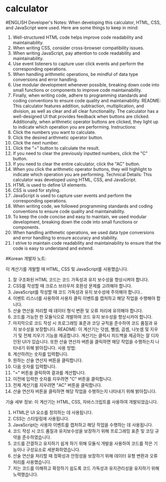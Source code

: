 # calculator
#ENGLISH
Developer's Notes:
When developing this calculator, HTML, CSS, and JavaScript were used. Here are some things to keep in mind:
1.	Well-structured HTML code helps improve code readability and maintainability.
2.	When writing CSS, consider cross-browser compatibility issues.
3.	When writing JavaScript, pay attention to code readability and maintainability.
4.	Use event listeners to capture user click events and perform the corresponding operations.
5.	When handling arithmetic operations, be mindful of data type conversions and error handling.
6.	Use modular development whenever possible, breaking down code into small functions or components to improve code maintainability.
7.	Finally, when writing code, adhere to programming standards and coding conventions to ensure code quality and maintainability.
README:
This calculator features addition, subtraction, multiplication, and division, as well as clear and all clear functionality. The calculator has a well-designed UI that provides feedback when buttons are clicked. Additionally, when arithmetic operator buttons are clicked, they light up to indicate which operation you are performing.
Instructions:
1.	Click the numbers you want to calculate.
2.	Click the desired arithmetic operator button.
3.	Click the next number.
4.	Click the "=" button to calculate the result.
5.	If you need to clear the previously inputted numbers, click the "C" button.
6.	If you need to clear the entire calculator, click the "AC" button.
7.	When you click the arithmetic operator buttons, they will highlight to indicate which operation you are performing.
Technical Details:
This calculator was developed using HTML, CSS, and JavaScript.
1.	HTML is used to define UI elements.
2.	CSS is used for styling.
3.	JavaScript is used to capture user events and perform the corresponding operations.
4.	When writing code, we followed programming standards and coding conventions to ensure code quality and maintainability.
5.	To keep the code concise and easy to maintain, we used modular development, breaking down the code into small functions or components.
6.	When handling arithmetic operations, we used data type conversions and error handling to ensure accuracy and stability.
7.	I strive to maintain code readability and maintainability to ensure that the code is easy to understand and extend.

#Korean
개발자 노트:

이 계산기를 개발할 때 HTML, CSS 및 JavaScript를 사용했습니다. 

1.	잘 구조화된 HTML 코드는 코드 가독성과 유지 보수성을 향상시켜야 합니다.
2. CSS를 작성할 때 크로스 브라우저 호환성 문제를 고려해야 합니다.
3. JavaScript를 작성할 때 코드 가독성과 유지 보수성에 주의해야 합니다..
4. 이벤트 리스너를 사용하여 사용자 클릭 이벤트를 캡처하고 해당 작업을 수행해야 합니다.
5. 산술 연산을 처리할 때 데이터 형식 변환 및 오류 처리에 유의해야 합니다.
6. 코드를 가능한 한 모듈식으로 개발하여 코드 유지 보수성을 향상시캬야 합니다.
7. 마지막으로 코드 작성 시 프로그래밍 표준과 코딩 규칙을 준수하여 코드 품질과 유지 보수성을 보장합니다.
README:
이 계산기는 덧셈, 뺄셈, 곱셈, 나눗셈 및 지우기 및 전체 지우기 기능을 제공합니다. 계산기는 클릭시 피드백을 제공하는 잘 디자인된 UI가 있습니다. 또한 산술 연산자 버튼을 클릭하면 해당 작업을 수행하는지 나타내기 위해 밝아집니다.
사용 방법:
1.	계산하려는 숫자를 입력합니다.
2.	원하는 산술 연산자 버튼을 클릭합니다.
3.	다음 숫자를 입력합니다.
4.	"=" 버튼을 클릭하여 결과를 계산합니다.
5.	이전에 입력한 숫자를 지우려면 "C" 버튼을 클릭합니다.
6.	전체 계산기를 지우려면 "AC" 버튼을 클릭합니다.
7.	산술 연산자 버튼을 클릭하면 해당 작업을 수행하는지 나타내기 위해 밝아집니다.

기술 세부 정보:
이 계산기는 HTML, CSS, 자바스크립트를 사용하여 개발되었습니다.
1. HTML은 UI 요소를 정의하는 데 사용됩니다.
2. CSS는 스타일링에 사용됩니다.
3. JavaScript는 사용자 이벤트를 캡처하고 해당 작업을 수행하는 데 사용됩니다.
4. 코드 작성 시 코드 품질과 유지보수성을 보장하기 위해 프로그래밍 표준 및 코딩 규약을 준수하였습니다.
5. 코드를 간결하고 유지하기 쉽게 하기 위해 모듈식 개발을 사용하여 코드를 작은 기능이나 구성요소로 세분화하였습니다.
6. 산술 연산을 처리할 때 정확성과 안정성을 보장하기 위해 데이터 유형 변환과 오류 처리를 사용했습니다.
7. 저는 코드를 이해하고 확장하기 쉽도록 코드 가독성과 유지관리성을 유지하기 위해 노력했습니다.
